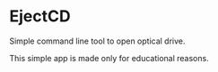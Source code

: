 # EjectCD
Simple command line tool to open optical drive.

This simple app is made only for educational reasons. 
